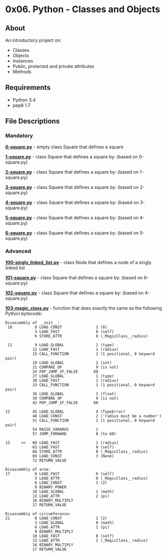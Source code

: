 # 0x06. Python - Classes and Objects
## About
An introductory project on:
- Classes
- Objects
- Instances
- Public, protected and private attributes
- Methods
## Requirements
- Python 3.4
- pep8 1.7
## File Descriptions
### Mandatory
**[0-square.py](0-square.py)** - empty class Square that defines a square

**[1-square.py](1-square.py)** - class Square that defines a square by: (based on 0-square.py)

**[2-square.py](2-square.py)** - class Square that defines a square by: (based on 1-square.py)

**[3-square.py](3-square.py)** - class Square that defines a square by: (based on 2-square.py)

**[4-square.py](4-square.py)** - class Square that defines a square by: (based on 3-square.py)

**[5-square.py](5-square.py)** - class Square that defines a square by: (based on 4-square.py)

**[6-square.py](6-square.py)** - class Square that defines a square by: (based on 5-square.py)


### Advanced
**[100-singly_linked_list.py](100-singly_linked_list.py)** - class Node that defines a node of a singly linked list

**[101-square.py](101-square.py)** - class Square that defines a square by: (based on 6-square.py)

**[102-square.py](102-square.py)** - class Square that defines a square by: (based on 4-square.py)

**[103-magic_class.py](103-magic_class.py)** - function that does exactly the same as the following Python bytecode:
```
Disassembly of __init__:
 10          0 LOAD_CONST               1 (0)
             3 LOAD_FAST                0 (self)
             6 STORE_ATTR               0 (_MagicClass__radius)

 11          9 LOAD_GLOBAL              1 (type)
            12 LOAD_FAST                1 (radius)
            15 CALL_FUNCTION            1 (1 positional, 0 keyword pair)
            18 LOAD_GLOBAL              2 (int)
            21 COMPARE_OP               9 (is not)
            24 POP_JUMP_IF_FALSE       60
            27 LOAD_GLOBAL              1 (type)
            30 LOAD_FAST                1 (radius)
            33 CALL_FUNCTION            1 (1 positional, 0 keyword pair)
            36 LOAD_GLOBAL              3 (float)
            39 COMPARE_OP               9 (is not)
            42 POP_JUMP_IF_FALSE       60

12          45 LOAD_GLOBAL              4 (TypeError)
            48 LOAD_CONST               2 ('radius must be a number')
            51 CALL_FUNCTION            1 (1 positional, 0 keyword pair)
            54 RAISE_VARARGS            1
            57 JUMP_FORWARD             0 (to 60)

13     >>   60 LOAD_FAST                1 (radius)
            63 LOAD_FAST                0 (self)
            66 STORE_ATTR               0 (_MagicClass__radius)
            69 LOAD_CONST               3 (None)
            72 RETURN_VALUE

Disassembly of area:
17           0 LOAD_FAST                0 (self)
             3 LOAD_ATTR                0 (_MagicClass__radius)
             6 LOAD_CONST               1 (2)
             9 BINARY_POWER
            10 LOAD_GLOBAL              1 (math)
            13 LOAD_ATTR                2 (pi)
            16 BINARY_MULTIPLY
            17 RETURN_VALUE

Disassembly of circumference:
21           0 LOAD_CONST               1 (2)
             3 LOAD_GLOBAL              0 (math)
             6 LOAD_ATTR                1 (pi)
             9 BINARY_MULTIPLY
            10 LOAD_FAST                0 (self)
            13 LOAD_ATTR                2 (_MagicClass__radius)
            16 BINARY_MULTIPLY
            17 RETURN_VALUE
```
